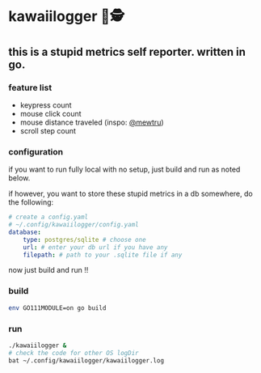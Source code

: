 # kawaiilogger 🔑🕵️

## this is a stupid metrics self reporter. written in go.

### feature list

- keypress count
- mouse click count
- mouse distance traveled (inspo: [@mewtru](https://x.com/trunarla/status/1813279729774158130))
- scroll step count


### configuration
if you want to run fully local with no setup, just build and run as noted below.

if however, you want to store these stupid metrics in a db somewhere, do the following:

```yaml
# create a config.yaml
# ~/.config/kawaiilogger/config.yaml
database:
    type: postgres/sqlite # choose one
    url: # enter your db url if you have any
    filepath: # path to your .sqlite file if any
```

now just build and run !!

### build

```bash
env GO111MODULE=on go build
```

### run

```bash
./kawaiilogger &
# check the code for other OS logDir
bat ~/.config/kawaiilogger/kawaiilogger.log
```
